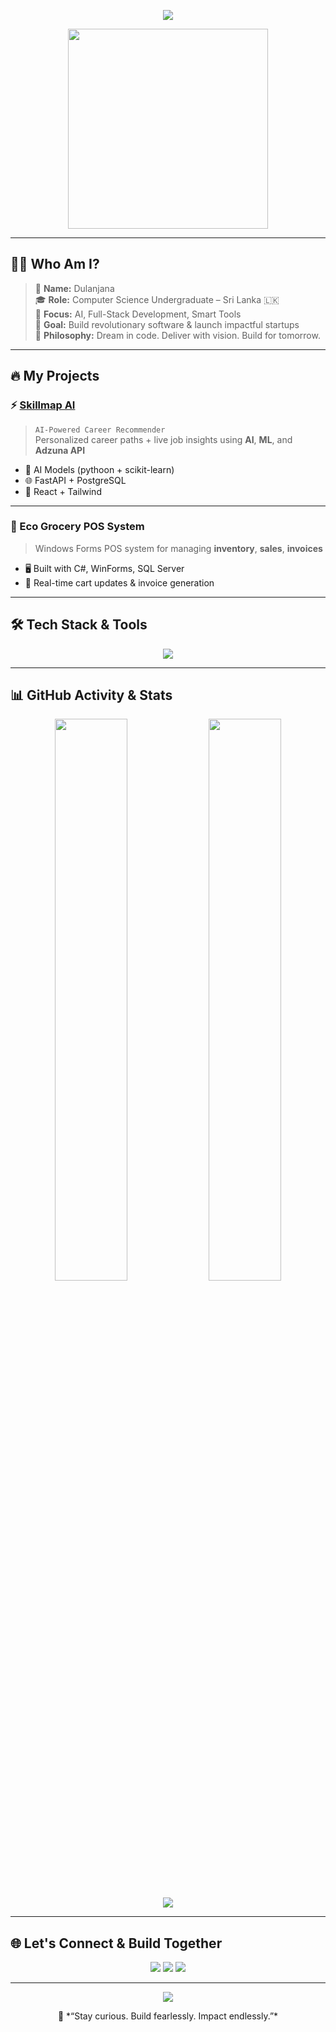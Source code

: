 <!-- ✨ Ultra-Dark GitHub Profile README for Dulanjana-S -->

<!-- Typing Effect Header -->
<p align="center">
  <img src="https://readme-typing-svg.herokuapp.com?font=Fira+Code&weight=600&size=25&duration=3000&pause=500&color=00F0FF&center=true&vCenter=true&width=550&lines=Hey!+I'm+Dulanjana+%F0%9F%91%8B;Full-Stack+Developer+%7C+AI+Dreamer+%7C+Builder;ComputerScience+undergraduate;Let's+Build+the+Future+Together+%F0%9F%9A%80" />
</p>

<!-- Hero GIF -->
<p align="center">
  <img src="https://i.pinimg.com/originals/17/63/99/176399870f62cba75c20e2a92da4a7f9.gif" width="320"/>
</p>

---

## 🧑‍💻 Who Am I?

> 🚀 **Name:** Dulanjana  
> 🎓 **Role:** Computer Science Undergraduate – Sri Lanka 🇱🇰  
> 💼 **Focus:** AI, Full-Stack Development, Smart Tools  
> 🎯 **Goal:** Build revolutionary software & launch impactful startups  
> 🧠 **Philosophy:** Dream in code. Deliver with vision. Build for tomorrow.  

---

## 🔥 My Projects

### ⚡ [Skillmap AI](https://github.com/Dulanjana-S/skillmap-ai)
> `AI-Powered Career Recommender`  
> Personalized career paths + live job insights using **AI**, **ML**, and **Adzuna API**

- 🧠 AI Models (pythoon + scikit-learn)
- 🌐 FastAPI + PostgreSQL
- 🎨 React + Tailwind

---

### 🛒 Eco Grocery POS System
> Windows Forms POS system for managing **inventory**, **sales**, **invoices**

- 🖥️ Built with C#, WinForms, SQL Server
- 🧾 Real-time cart updates & invoice generation

---

## 🛠 Tech Stack & Tools

<p align="center">
  <img src="https://skillicons.dev/icons?i=python,fastapi,react,postgresql,flutter,dart,figma,js,ts,tailwind,git,github,vscode&theme=dark" />
</p>

---

## 📊 GitHub Activity & Stats

<p align="center">
  <img src="https://github-readme-stats.vercel.app/api?username=Dulanjana-S&show_icons=true&theme=radical&hide_title=false&count_private=true&hide_border=true" width="48%" />
  <img src="https://github-readme-streak-stats.herokuapp.com/?user=Dulanjana-S&theme=radical&hide_border=true" width="48%" />
</p>

<p align="center">
  <img src="https://github-readme-activity-graph.vercel.app/graph?username=Dulanjana-S&theme=github-compact&hide_border=true&radius=12" />
</p>

---

## 🌐 Let's Connect & Build Together

<p align="center">
  <a href="mailto:dulanjanarajapaksha@gmail.com"><img src="https://img.shields.io/badge/Email-Dulanjanarajapaksha2%40gmail.com-2b3137?style=for-the-badge&logo=gmail&logoColor=red"/></a>
  <a href="https://www.linkedin.com/in/dulanjanarajapaksha/"><img src="https://img.shields.io/badge/LinkedIn-Connect-blue?style=for-the-badge&logo=linkedin&logoColor=white"/></a>
  <a href="https://github.com/Dulanjana-S"><img src="https://img.shields.io/badge/GitHub-Dulanjana--S-171515?style=for-the-badge&logo=github&logoColor=white"/></a>
</p>

---

<p align="center">
  <img src="https://komarev.com/ghpvc/?username=Dulanjana-S&style=flat-square&color=29BCF2" />
</p>

<p align="center">
  🖤 *“Stay curious. Build fearlessly. Impact endlessly.”*
</p>
